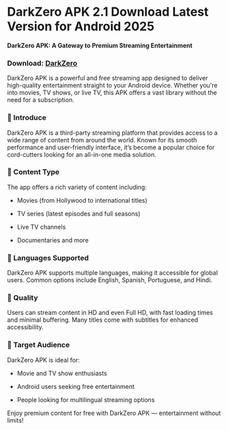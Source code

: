 ﻿# DarkZero APK 2.1 Download Latest Version for Android 2025
**DarkZero APK: A Gateway to Premium Streaming Entertainment**
### Download: [DarkZero](https://byvn.net/2nBt)
DarkZero APK is a powerful and free streaming app designed to deliver high-quality entertainment straight to your Android device. Whether you're into movies, TV shows, or live TV, this APK offers a vast library without the need for a subscription.

### 🔹 Introduce

DarkZero APK is a third-party streaming platform that provides access to a wide range of content from around the world. Known for its smooth performance and user-friendly interface, it’s become a popular choice for cord-cutters looking for an all-in-one media solution.

### 🔹 Content Type

The app offers a rich variety of content including:

-   Movies (from Hollywood to international titles)
    
-   TV series (latest episodes and full seasons)
    
-   Live TV channels
    
-   Documentaries and more
    

### 🔹 Languages Supported

DarkZero APK supports multiple languages, making it accessible for global users. Common options include English, Spanish, Portuguese, and Hindi.

### 🔹 Quality

Users can stream content in HD and even Full HD, with fast loading times and minimal buffering. Many titles come with subtitles for enhanced accessibility.

### 🔹 Target Audience

DarkZero APK is ideal for:

-   Movie and TV show enthusiasts
    
-   Android users seeking free entertainment
    
-   People looking for multilingual streaming options
    

Enjoy premium content for free with DarkZero APK — entertainment without limits!

